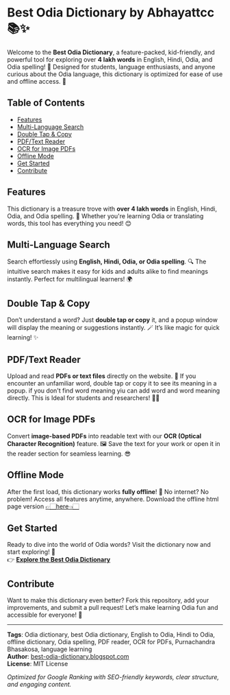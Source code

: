 # Best Odia Dictionary by Abhayattcc  📚✨

Welcome to the **Best Odia Dictionary**, a feature-packed, kid-friendly, and powerful tool for exploring over **4 lakh words** in English, Hindi, Odia, and Odia spelling! 🌟 Designed for students, language enthusiasts, and anyone curious about the Odia language, this dictionary is optimized for ease of use and offline access. 🚀

## Table of Contents
- [Features](#features)
- [Multi-Language Search](#multi-language-search)
- [Double Tap & Copy](#double-tap--copy)
- [PDF/Text Reader](#pdftext-reader)
- [OCR for Image PDFs](#ocr-for-image-pdfs)
- [Offline Mode](#offline-mode)
- [Get Started](#get-started)
- [Contribute](#contribute)

## Features
This dictionary is a treasure trove with **over 4 lakh words** in English, Hindi, Odia, and Odia spelling. 📖 Whether you're learning Odia or translating words, this tool has everything you need! 😊

## Multi-Language Search
Search effortlessly using **English, Hindi, Odia, or Odia spelling**. 🔍 The intuitive search makes it easy for kids and adults alike to find meanings instantly. Perfect for multilingual learners! 🌍

## Double Tap & Copy
Don’t understand a word? Just **double tap or copy** it, and a popup window will display the meaning or suggestions instantly. 🪄 It’s like magic for quick learning! ✨

## PDF/Text Reader
Upload and read **PDFs or text files** directly on the website. 📄 If you encounter an unfamiliar word, double tap or copy it to see its meaning in a popup. if you don't find word meaning yiu can add word and word meaning directly. This is Ideal for students and researchers! 👩‍🏫

## OCR for Image PDFs
Convert **image-based PDFs** into readable text with our **OCR (Optical Character Recognition)** feature. 🖼️ Save the text for your work or open it in the reader section for seamless learning. 😎

## Offline Mode
After the first load, this dictionary works **fully offline**! 📴 No internet? No problem! Access all features anytime, anywhere. Download the offline html page version [👉🏻here👈🏻](https://drive.usercontent.google.com/download?id=1QiE1b_eDHYtp2K8mrgbuJE2ivS774QYd&export=download&confirm=yes)

## Get Started
Ready to dive into the world of Odia words? Visit the dictionary now and start exploring! 🚀  
👉 [**Explore the Best Odia Dictionary**](https://abhayattcc.github.io/Best-odia-dictionary/)

## Contribute
Want to make this dictionary even better? Fork this repository, add your improvements, and submit a pull request! Let’s make learning Odia fun and accessible for everyone! 🌟

---

**Tags**: Odia dictionary, best Odia dictionary, English to Odia, Hindi to Odia, offline dictionary, Odia spelling, PDF reader, OCR for PDFs, Purnachandra Bhasakosa, language learning  
**Author**: [best-odia-dictionary.blogspot.com](https://best-odia-dictionary.blogspot.com)  
**License**: MIT License  

*Optimized for Google Ranking with SEO-friendly keywords, clear structure, and engaging content.*
